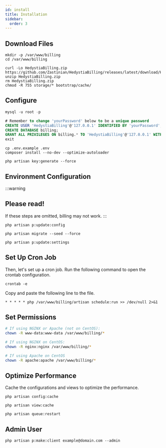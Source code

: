 ```yaml
---
id: install
title: Installation
sidebar:
  order: 3
---
```


## Download Files

```shell
mkdir -p /var/www/billing
cd /var/www/billing
```

```shell
curl -Lo HedystiaBilling.zip https://github.com/Zastinian/HedystiaBilling/releases/latest/download/HedystiaBilling.zip
unzip HedystiaBilling.zip
rm HedystiaBilling.zip
chmod -R 755 storage/* bootstrap/cache/
```

## Configure

```sql
mysql -u root -p

# Remember to change 'yourPassword' below to be a unique password
CREATE USER 'HedystiaBilling'@'127.0.0.1' IDENTIFIED BY 'yourPassword';
CREATE DATABASE billing;
GRANT ALL PRIVILEGES ON billing.* TO 'HedystiaBilling'@'127.0.0.1' WITH GRANT OPTION;
exit
```

```shell
cp .env.example .env
composer install --no-dev --optimize-autoloader

php artisan key:generate --force
```

## Environment Configuration

:::warning

## Please read!

If these steps are omitted, billing may not work.
:::

```shell
php artisan p:update:config

php artisan migrate --seed --force

php artisan p:update:settings
```

## Set Up Cron Job

Then, let's set up a cron job. Run the following command to open the crontab configuration.

```shell
crontab -e
```

Copy and paste the following line to the file.

```shell
* * * * * php /var/www/billing/artisan schedule:run >> /dev/null 2>&1
```

## Set Permissions

```bash
# If using NGINX or Apache (not on CentOS):
chown -R www-data:www-data /var/www/billing/*

# If using NGINX on CentOS:
chown -R nginx:nginx /var/www/billing/*

# If using Apache on CentOS
chown -R apache:apache /var/www/billing/*
```

## Optimize Performance

Cache the configurations and views to optimize the performance.

```shell
php artisan config:cache

php artisan view:cache

php artisan queue:restart
```

## Admin User

```shell
php artisan p:make:client example@domain.com --admin
```
